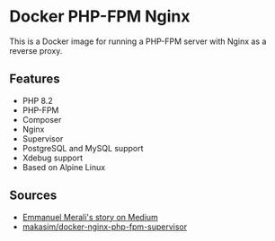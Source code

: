 # Docker PHP-FPM Nginx

This is a Docker image for running a PHP-FPM server with Nginx as a reverse proxy.

## Features

- PHP 8.2
- PHP-FPM
- Composer
- Nginx
- Supervisor
- PostgreSQL and MySQL support
- Xdebug support
- Based on Alpine Linux

## Sources

- [Emmanuel Merali's story on Medium](https://medium.com/@emmanuelmerali/a-lean-base-docker-image-for-php-63ded6c13733)
- [makasim/docker-nginx-php-fpm-supervisor](https://github.com/makasim/docker-nginx-php-fpm-supervisor)
